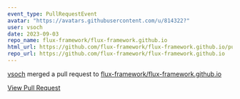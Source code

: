 ```yaml
---
event_type: PullRequestEvent
avatar: "https://avatars.githubusercontent.com/u/814322?"
user: vsoch
date: 2023-09-03
repo_name: flux-framework/flux-framework.github.io
html_url: https://github.com/flux-framework/flux-framework.github.io/pull/94
repo_url: https://github.com/flux-framework/flux-framework.github.io
---
```


<a href='https://github.com/vsoch' target='_blank'>vsoch</a> merged a pull request to <a href='https://github.com/flux-framework/flux-framework.github.io' target='_blank'>flux-framework/flux-framework.github.io</a>

<a href='https://github.com/flux-framework/flux-framework.github.io/pull/94' target='_blank'>View Pull Request</a>